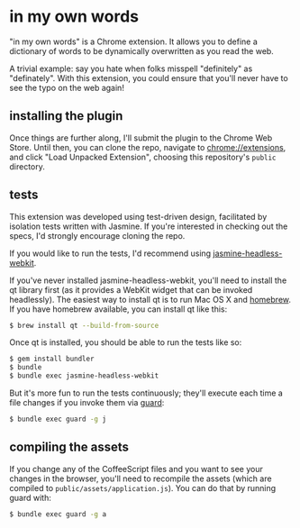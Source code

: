 # in my own words

"in my own words" is a Chrome extension. It allows you to define a dictionary of words to be dynamically overwritten as you read the web.

A trivial example: say you hate when folks misspell "definitely" as "definately". With this extension, you could ensure that you'll never have to see the typo on the web again!

## installing the plugin

Once things are further along, I'll submit the plugin to the Chrome Web Store. Until then, you can clone the repo, navigate to [chrome://extensions](chrome://extensions), and click "Load Unpacked Extension", choosing this repository's `public` directory.

## tests

This extension was developed using test-driven design, facilitated by isolation tests written with Jasmine. If you're interested in checking out the specs, I'd strongly encourage cloning the repo.

If you would like to run the tests, I'd recommend using [jasmine-headless-webkit](http://johnbintz.github.com/jasmine-headless-webkit/).

If you've never installed jasmine-headless-webkit, you'll need to install the qt library first (as it provides a WebKit widget that can be invoked headlessly). The easiest way to install qt is to run Mac OS X and [homebrew](https://github.com/mxcl/homebrew). If you have homebrew available, you can install qt like this:

``` bash
$ brew install qt --build-from-source
```

Once qt is installed, you should be able to run the tests like so:

``` bash
$ gem install bundler
$ bundle
$ bundle exec jasmine-headless-webkit
```

But it's more fun to run the tests continuously; they'll execute each time a file changes if you invoke them via [guard](https://github.com/guard/guard):

``` bash
$ bundle exec guard -g j
```

## compiling the assets

If you change any of the CoffeeScript files and you want to see your changes in the browser, you'll need to recompile the assets (which are compiled to `public/assets/application.js`). You can do that by running guard with:

``` bash
$ bundle exec guard -g a
```